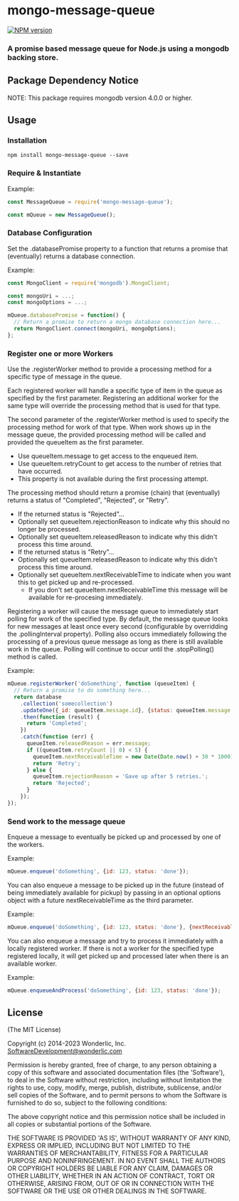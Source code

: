 # mongo-message-queue

[![NPM version](https://badge.fury.io/js/mongo-message-queue.svg)](http://badge.fury.io/js/mongo-message-queue)

### A promise based message queue for Node.js using a mongodb backing store.

## Package Dependency Notice

NOTE: This package requires mongodb version 4.0.0 or higher.

## Usage

### Installation

```
npm install mongo-message-queue --save
```

### Require & Instantiate

Example:

```javascript
const MessageQueue = require('mongo-message-queue');

const mQueue = new MessageQueue();
```

### Database Configuration

Set the .databasePromise property to a function that returns a promise that (eventually) returns a database connection.

Example:

```javascript
const MongoClient = require('mongodb').MongoClient;

const mongoUri = ...;
const mongoOptions = ...;

mQueue.databasePromise = function() {
  // Return a promise to return a mongo database connection here...
  return MongoClient.connect(mongoUri, mongoOptions);
};
```

### Register one or more Workers

Use the .registerWorker method to provide a processing method for a specific type of message in the queue.

Each registered worker will handle a specific type of item in the queue as specified by the first parameter. Registering an additional worker for the same type will override the processing method that is used for that type.

The second parameter of the .registerWorker method is used to specify the processing method for work of that type. When work shows up in the message queue, the provided processing method will be called and provided the queueItem as the first parameter.

- Use queueItem.message to get access to the enqueued item.
- Use queueItem.retryCount to get access to the number of retries that have occurred.
- This property is not available during the first processing attempt.

The processing method should return a promise (chain) that (eventually) returns a status of "Completed", "Rejected", or "Retry".

- If the returned status is "Rejected"...
- Optionally set queueItem.rejectionReason to indicate why this should no longer be processed.
- Optionally set queueItem.releasedReason to indicate why this didn't process this time around.
- If the returned status is "Retry"...
- Optionally set queueItem.releasedReason to indicate why this didn't process this time around.
- Optionally set queueItem.nextReceivableTime to indicate when you want this to get picked up and re-processed.
  - If you don't set queueItem.nextReceivableTime this message will be available for re-procesing immediately.

Registering a worker will cause the message queue to immediately start polling for work of the specified type. By default, the message queue looks for new messages at least once every second (configurable by overridding the .pollingInterval property). Polling also occurs immediately following the processing of a previous queue message as long as there is still available work in the queue. Polling will continue to occur until the .stopPolling() method is called.

Example:

```javascript
mQueue.registerWorker('doSomething', function (queueItem) {
  // Return a promise to do something here...
  return database
    .collection('somecollection')
    .updateOne({_id: queueItem.message.id}, {status: queueItem.message.status})
    .then(function (result) {
      return 'Completed';
    })
    .catch(function (err) {
      queueItem.releasedReason = err.message;
      if ((queueItem.retryCount || 0) < 5) {
        queueItem.nextReceivableTime = new Date(Date.now() + 30 * 1000); // Retry after 30 seconds...
        return 'Retry';
      } else {
        queueItem.rejectionReason = 'Gave up after 5 retries.';
        return 'Rejected';
      }
    });
});
```

### Send work to the message queue

Enqueue a message to eventually be picked up and processed by one of the workers.

Example:

```javascript
mQueue.enqueue('doSomething', {id: 123, status: 'done'});
```

You can also enqueue a message to be picked up in the future (instead of being immediately available for pickup) by passing in an optional options object with a future nextReceivableTime as the third parameter.

Example:

```javascript
mQueue.enqueue('doSomething', {id: 123, status: 'done'}, {nextReceivableTime: new Date(Date.now() + 30 * 1000)});
```

You can also enqueue a message and try to process it immediately with a locally registered worker. If there is not a worker for the specified type registered locally, it will get picked up and processed later when there is an available worker.

Example:

```javascript
mQueue.enqueueAndProcess('doSomething', {id: 123, status: 'done'});
```

## License

(The MIT License)

Copyright (c) 2014-2023 Wonderlic, Inc. <SoftwareDevelopment@wonderlic.com>

Permission is hereby granted, free of charge, to any person obtaining
a copy of this software and associated documentation files (the
'Software'), to deal in the Software without restriction, including
without limitation the rights to use, copy, modify, merge, publish,
distribute, sublicense, and/or sell copies of the Software, and to
permit persons to whom the Software is furnished to do so, subject to
the following conditions:

The above copyright notice and this permission notice shall be
included in all copies or substantial portions of the Software.

THE SOFTWARE IS PROVIDED 'AS IS', WITHOUT WARRANTY OF ANY KIND,
EXPRESS OR IMPLIED, INCLUDING BUT NOT LIMITED TO THE WARRANTIES OF
MERCHANTABILITY, FITNESS FOR A PARTICULAR PURPOSE AND NONINFRINGEMENT.
IN NO EVENT SHALL THE AUTHORS OR COPYRIGHT HOLDERS BE LIABLE FOR ANY
CLAIM, DAMAGES OR OTHER LIABILITY, WHETHER IN AN ACTION OF CONTRACT,
TORT OR OTHERWISE, ARISING FROM, OUT OF OR IN CONNECTION WITH THE
SOFTWARE OR THE USE OR OTHER DEALINGS IN THE SOFTWARE.
